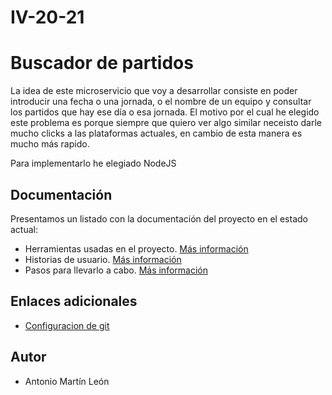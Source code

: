 # IV-20-21
# Buscador de partidos

La idea de este microservicio que voy a desarrollar consiste en poder introducir una fecha o una jornada, o el nombre de un equipo y consultar los partidos que hay ese día o esa jornada. 
El motivo por el cual he elegido este problema es porque siempre que quiero ver algo similar neceisto darle mucho clicks a las plataformas actuales, en cambio de esta manera es mucho más rapido.

Para implementarlo he elegiado NodeJS

## Documentación 
Presentamos un listado con la documentación del proyecto en el estado actual:
    
- Herramientas usadas en el proyecto. [Más información](https://github.com/antonioml97/IV-20-21/blob/master/docs/Herramientas.md)
- Historias de usuario. [Más información](https://github.com/antonioml97/IV-20-21/blob/master/docs/HistoriasDeUsuario.md)
- Pasos para llevarlo a cabo. [Más información](https://github.com/antonioml97/IV-20-21/blob/master/docs/Pasos.md)

## Enlaces adicionales
- [Configuracion de git](https://github.com/antonioml97/BuscadorPartidos/blob/master/docs/configGit.md)

## Autor
- Antonio Martín León